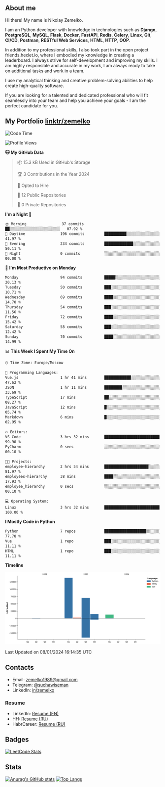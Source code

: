 ## About me
Hi there! My name is Nikolay Zemelko. 

I am an Python developer with knowledge in technologies such as **Django**, **PostgreSQL**, **MySQL**, **Flask**, **Docker**, **FastAPI**, **Redis**, **Celery**, **Linux**, **Git**, **CI/CD**, **Postman**, **RESTful Web Services**, **HTML**, **HTTP**, **OOP**.

In addition to my professional skills, I also took part in the open project friends.hexlet.io, where I embodied my knowledge in creating a leaderboard.
I always strive for self-development and improving my skills. I am highly responsible and accurate in my work, I am always ready to take on additional tasks and work in a team.

I use my analytical thinking and creative problem-solving abilities to help create high-quality software.

If you are looking for a talented and dedicated professional who will fit seamlessly into your team and help you achieve your goals - I am the perfect candidate for you.

## My Portfolio [linktr/zemelko](https://linktr.ee/zemelko)


<!--START_SECTION:waka-->
![Code Time](http://img.shields.io/badge/Code%20Time-63%20hrs%2029%20mins-blue)

![Profile Views](http://img.shields.io/badge/Profile%20Views-0-blue)

**🐱 My GitHub Data** 

> 📦 15.3 kB Used in GitHub's Storage 
 > 
> 🏆 3 Contributions in the Year 2024
 > 
> 💼 Opted to Hire
 > 
> 📜 12 Public Repositories 
 > 
> 🔑 0 Private Repositories 
 > 
**I'm a Night 🦉** 

```text
🌞 Morning                37 commits          ██░░░░░░░░░░░░░░░░░░░░░░░   07.92 % 
🌆 Daytime                196 commits         ██████████░░░░░░░░░░░░░░░   41.97 % 
🌃 Evening                234 commits         █████████████░░░░░░░░░░░░   50.11 % 
🌙 Night                  0 commits           ░░░░░░░░░░░░░░░░░░░░░░░░░   00.00 % 
```
📅 **I'm Most Productive on Monday** 

```text
Monday                   94 commits          █████░░░░░░░░░░░░░░░░░░░░   20.13 % 
Tuesday                  50 commits          ███░░░░░░░░░░░░░░░░░░░░░░   10.71 % 
Wednesday                69 commits          ████░░░░░░░░░░░░░░░░░░░░░   14.78 % 
Thursday                 54 commits          ███░░░░░░░░░░░░░░░░░░░░░░   11.56 % 
Friday                   72 commits          ████░░░░░░░░░░░░░░░░░░░░░   15.42 % 
Saturday                 58 commits          ███░░░░░░░░░░░░░░░░░░░░░░   12.42 % 
Sunday                   70 commits          ████░░░░░░░░░░░░░░░░░░░░░   14.99 % 
```


📊 **This Week I Spent My Time On** 

```text
🕑︎ Time Zone: Europe/Moscow

💬 Programming Languages: 
Vue.js                   1 hr 41 mins        ████████████░░░░░░░░░░░░░   47.62 % 
JSON                     1 hr 11 mins        ████████░░░░░░░░░░░░░░░░░   33.69 % 
TypeScript               17 mins             ██░░░░░░░░░░░░░░░░░░░░░░░   08.27 % 
JavaScript               12 mins             █░░░░░░░░░░░░░░░░░░░░░░░░   05.74 % 
Markdown                 6 mins              █░░░░░░░░░░░░░░░░░░░░░░░░   02.95 % 

🔥 Editors: 
VS Code                  3 hrs 32 mins       █████████████████████████   99.90 % 
PyCharm                  0 secs              ░░░░░░░░░░░░░░░░░░░░░░░░░   00.10 % 

🐱‍💻 Projects: 
employee-hierarchy       2 hrs 54 mins       ████████████████████░░░░░   81.97 % 
employees-hierarchy      38 mins             ████░░░░░░░░░░░░░░░░░░░░░   17.93 % 
employee_hierarchy       0 secs              ░░░░░░░░░░░░░░░░░░░░░░░░░   00.10 % 

💻 Operating System: 
Linux                    3 hrs 32 mins       █████████████████████████   100.00 % 
```

**I Mostly Code in Python** 

```text
Python                   7 repos             ███████████████████░░░░░░   77.78 % 
Vue                      1 repo              ███░░░░░░░░░░░░░░░░░░░░░░   11.11 % 
HTML                     1 repo              ███░░░░░░░░░░░░░░░░░░░░░░   11.11 % 
```



**Timeline**

![Lines of Code chart](https://raw.githubusercontent.com/zemelko/zemelko/main/assets/bar_graph.png)


 Last Updated on 08/01/2024 16:14:35 UTC
<!--END_SECTION:waka-->

## Contacts

* Email: [zemelko1989@gmail.com](mailto:zemelko1989@gmail.com)
* Telegram: [@suchawiseman](https://t.me/suchawiseman)
* LinkedIn: [in/zemelko](https://www.linkedin.com/in/zemelko)

### Resume

* LinkedIn: [Resume (EN)](https://www.linkedin.com/in/zemelko)
* HH: [Resume (RU)](https://hh.ru/resume/4a4435a9ff09e87f6c0039ed1f4e475572454c)
* HabrCareer: [Resume (RU)](https://career.habr.com/zemelko1)

## Badges

[![LeetCode Stats](https://leetcode.card.workers.dev/zemelko?font=source_code_pro&extension=null)](https://leetcode.com/zemelko/)

## Stats
[![Anurag's GitHub stats](https://github-readme-stats.vercel.app/api?username=zemelko)](https://github.com/zemelko/github-readme-stats)
[![Top Langs](https://github-readme-stats.vercel.app/api/top-langs/?username=zemelko&layout=compact&langs_count=10)](https://github.com/zemelko/github-readme-stats)
